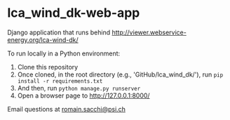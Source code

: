 # lca_wind_dk-web-app
 
 Django application that runs behind http://viewer.webservice-energy.org/lca-wind-dk/
 
 To run locally in a Python environment:
 1. Clone this repository
 2. Once cloned, in the root directory (e.g., 'GitHub/lca_wind_dk/'), run `pip install -r requirements.txt`
 3. And then, run `python manage.py runserver`
 4. Open a browser page to http://127.0.0.1:8000/
 
 Email questions at [romain.sacchi@psi.ch](mailto:romain.sacchi@psi.ch)
